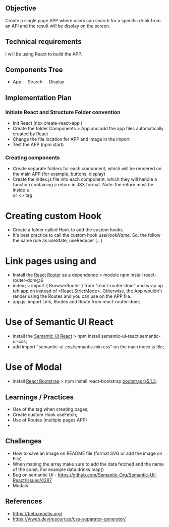 ## Objective

Create a single page APP where users can search for a specific drink from an API and the result will be display on the screen.

<!-- <img alt="plan" src="/cocktail_api/src/images/API_MVP.png" /> // Not working -->

## Technical requirements

I will be using React to build the APP.

## Components Tree

- App
  -- Search
  -- Display

## Implementation Plan

### Initiate React and Structure Folder convention

- Init React (npx create-react-app <react-app-name>)
- Create the folder Components > App and add the app files automatically created by React
- Change the file location for APP and image in the import
- Test the APP (npm start)

### Creating components

- Create separate folders for each component, which will be rendered on the main APP (for example, buttons, display)
- Create the index.js file into each component, which they will handle a function containing a return in JSX format.
  Note: the return must be inside a <div> or <> tag

# Creating custom Hook

- Create a folder called Hook to add the custom hooks.
- It's best practice to call the custom hook use<i>HookName</i>. So. the follow the same rule as useState, useReducer (...)

# Link pages using <Link> and <Routes>

- Install the [React Router](https://reactrouter.com/docs/en/v6/getting-started/installation) as a dependence > module npm install react-router-dom@6
- index.js:
  import { BrowserRouter } from "react-router-dom" and wrap up teh app on <BrowserRouter> instead of <React.StrictMode>. Otherwise, the App wouldn't render using the Routes and you can use on the APP file.
- app.js:
  import Link, Routes and Route from react-router-dom;

# Use of Semantic UI React

- install the [Semantic Ui React](https://react.semantic-ui.com/usage/) > npm install semantic-ui-react semantic-ui-css;
- add import "semantic-ui-css/semantic.min.css" on the main index.js file;

# Use of Modal

- install [React Bootstrap](https://react-bootstrap.github.io/components/modal/) > npm install react-bootstrap bootstrap@5.1.3;

## Learnings / Practices

- Use of the tag <Headers> when creating pages;
- Create custom Hook useFetch;
- Use of Routes (multiple pages APP)
-

## Challenges

- How to save an image on README file (format SVG or add the image on File)
- When maping the array make sure to add the data fetched and the name of the const. For example data.drinks.map()
- Bug on semantic UI - https://github.com/Semantic-Org/Semantic-UI-React/issues/4287
- Modals

## References

- https://beta.reactjs.org/
- https://wweb.dev/resources/css-separator-generator/
